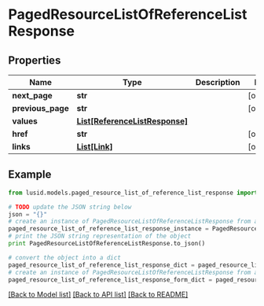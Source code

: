 # PagedResourceListOfReferenceListResponse


## Properties
Name | Type | Description | Notes
------------ | ------------- | ------------- | -------------
**next_page** | **str** |  | [optional] 
**previous_page** | **str** |  | [optional] 
**values** | [**List[ReferenceListResponse]**](ReferenceListResponse.md) |  | 
**href** | **str** |  | [optional] 
**links** | [**List[Link]**](Link.md) |  | [optional] 

## Example

```python
from lusid.models.paged_resource_list_of_reference_list_response import PagedResourceListOfReferenceListResponse

# TODO update the JSON string below
json = "{}"
# create an instance of PagedResourceListOfReferenceListResponse from a JSON string
paged_resource_list_of_reference_list_response_instance = PagedResourceListOfReferenceListResponse.from_json(json)
# print the JSON string representation of the object
print PagedResourceListOfReferenceListResponse.to_json()

# convert the object into a dict
paged_resource_list_of_reference_list_response_dict = paged_resource_list_of_reference_list_response_instance.to_dict()
# create an instance of PagedResourceListOfReferenceListResponse from a dict
paged_resource_list_of_reference_list_response_form_dict = paged_resource_list_of_reference_list_response.from_dict(paged_resource_list_of_reference_list_response_dict)
```
[[Back to Model list]](../README.md#documentation-for-models) [[Back to API list]](../README.md#documentation-for-api-endpoints) [[Back to README]](../README.md)


